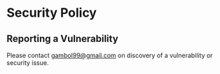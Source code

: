 # Security Policy

## Reporting a Vulnerability

Please contact gambol99@gmail.com on discovery of a vulnerability or security issue.
